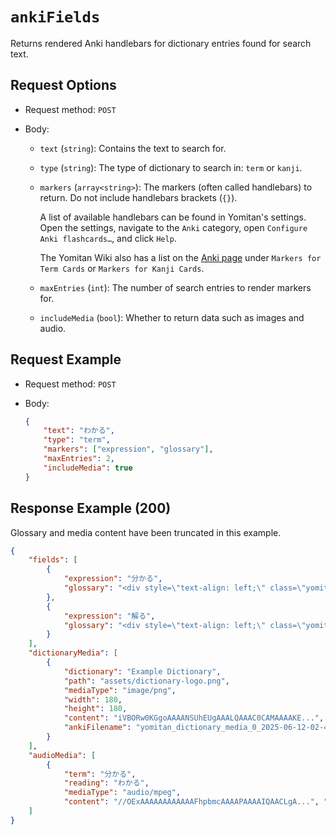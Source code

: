 # `ankiFields`

Returns rendered Anki handlebars for dictionary entries found for search text.

## Request Options

- Request method: `POST`

- Body:

    - `text` (`string`): Contains the text to search for.

    - `type` (`string`): The type of dictionary to search in: `term` or `kanji`.

    - `markers` (`array<string>`): The markers (often called handlebars) to return. Do not include handlebars brackets (`{}`).

        A list of available handlebars can be found in Yomitan's settings. Open the settings, navigate to the `Anki` category, open `Configure Anki flashcards…`, and click `Help`.

        The Yomitan Wiki also has a list on the [Anki page](https://yomitan.wiki/anki/) under `Markers for Term Cards` or `Markers for Kanji Cards`.

    - `maxEntries` (`int`): The number of search entries to render markers for.

    - `includeMedia` (`bool`): Whether to return data such as images and audio.

## Request Example

- Request method: `POST`

- Body:
    ```json
    {
        "text": "わかる",
        "type": "term",
        "markers": ["expression", "glossary"],
        "maxEntries": 2,
        "includeMedia": true
    }
    ```

## Response Example (200)

Glossary and media content have been truncated in this example.

```json
{
    "fields": [
        {
            "expression": "分かる",
            "glossary": "<div style=\"text-align: left;\" class=\"yomitan-glossary\"><i>(priority form, ★, Jitendex.org [2025-05-13])</i> <span><ul style=\"list-style-type:&quot;＊&quot;\" lang=\"ja\"><li><span title=\"Godan verb with 'ru' ending\"..."
        },
        {
            "expression": "解る",
            "glossary": "<div style=\"text-align: left;\" class=\"yomitan-glossary\"><i>(priority form, ★, Jitendex.org [2025-05-13])</i> <span><ul style=\"list-style-type:&quot;＊&quot;\" lang=\"ja\"><li><span title=\"Godan verb with 'ru' ending\"..."
        }
    ],
    "dictionaryMedia": [
        {
            "dictionary": "Example Dictionary",
            "path": "assets/dictionary-logo.png",
            "mediaType": "image/png",
            "width": 180,
            "height": 180,
            "content": "iVBORw0KGgoAAAANSUhEUgAAALQAAAC0CAMAAAAKE...",
            "ankiFilename": "yomitan_dictionary_media_0_2025-06-12-02-45-04-307.png"
        }
    ],
    "audioMedia": [
        {
            "term": "分かる",
            "reading": "わかる",
            "mediaType": "audio/mpeg",
            "content": "//OExAAAAAAAAAAAAFhpbmcAAAAPAAAAIQAACLgA...", "ankiFilename": "yomitan_audio_2025-06-12-04-12-35-107.mp3"}
    ]
}
```
